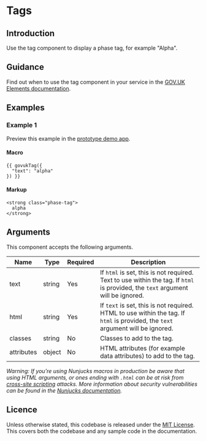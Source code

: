 # Tags

## Introduction

Use the tag component to display a phase tag, for example "Alpha".

## Guidance

Find out when to use the tag component in your service in the [GOV.UK Elements documentation](http://govuk-elements.herokuapp.com/).

## Examples

### Example 1

Preview this example in the [prototype demo app](https://govuk-prototype-kit-macros.herokuapp.com/examples/tag/#example-1).

#### Macro
```
{{ govukTag({
  "text": "alpha"
}) }}
```

#### Markup
```
<strong class="phase-tag">
  alpha
</strong>
```

## Arguments

This component accepts the following arguments.

|Name|Type|Required|Description|
|---|---|---|---|
|text|string|Yes|If `html` is set, this is not required. Text to use within the tag. If `html` is provided, the `text` argument will be ignored.|
|html|string|Yes|If `text` is set, this is not required. HTML to use within the tag. If `html` is provided, the `text` argument will be ignored.|
|classes|string|No|Classes to add to the tag.|
|attributes|object|No|HTML attributes (for example data attributes) to add to the tag.|

*Warning: If you’re using Nunjucks macros in production be aware that using HTML arguments, or ones ending with `.html` can be at risk from [cross-site scripting](https://en.wikipedia.org/wiki/Cross-site_scripting) attacks. More information about security vulnerabilities can be found in the [Nunjucks documentation](https://mozilla.github.io/nunjucks/api.html#user-defined-templates-warning).*

## Licence

Unless otherwise stated, this codebase is released under the [MIT License](https://github.com/whatterz/govuk-prototype-kit-macros/blob/master/LICENSE). This covers both the codebase and any sample code in the documentation.